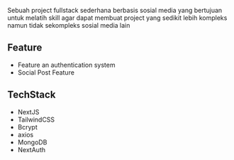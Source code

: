 Sebuah project fullstack sederhana berbasis sosial media yang bertujuan untuk melatih skill agar dapat membuat project yang sedikit lebih kompleks namun tidak sekompleks sosial media lain


## Feature
- Feature an authentication system
- Social Post Feature

## TechStack
- NextJS
- TailwindCSS
- Bcrypt
- axios
- MongoDB
- NextAuth